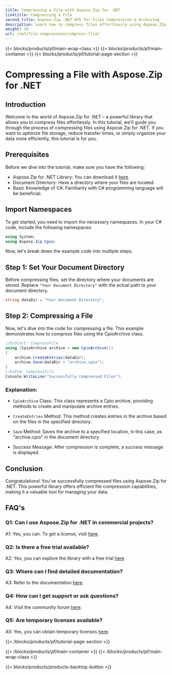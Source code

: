 ```yaml
---
title: Compressing a File with Aspose.Zip for .NET
linktitle: Compressing a File 
second_title: Aspose.Zip .NET API for Files Compression & Archiving
description: Learn how to compress files effortlessly using Aspose.Zip for .NET. Follow our step-by-step tutorial for efficient file management.
weight: 10
url: /net/file-compression/compress-file/
---
```


{{< blocks/products/pf/main-wrap-class >}}
{{< blocks/products/pf/main-container >}}
{{< blocks/products/pf/tutorial-page-section >}}

# Compressing a File with Aspose.Zip for .NET

## Introduction

Welcome to the world of Aspose.Zip for .NET – a powerful library that allows you to compress files effortlessly. In this tutorial, we'll guide you through the process of compressing files using Aspose.Zip for .NET. If you want to optimize file storage, reduce transfer times, or simply organize your data more efficiently, this tutorial is for you.

## Prerequisites

Before we dive into the tutorial, make sure you have the following:

- Aspose.Zip for .NET Library: You can download it [here](https://releases.aspose.com/zip/net/).
- Document Directory: Have a directory where your files are located.
- Basic Knowledge of C#: Familiarity with C# programming language will be beneficial.

## Import Namespaces

To get started, you need to import the necessary namespaces. In your C# code, include the following namespaces:

```csharp
using System;
using Aspose.Zip.Cpio;
```

Now, let's break down the example code into multiple steps.

## Step 1: Set Your Document Directory

Before compressing files, set the directory where your documents are stored. Replace `"Your Document Directory"` with the actual path to your document directory.

```csharp
string dataDir = "Your Document Directory";
```

## Step 2: Compressing a File

Now, let's dive into the code for compressing a file. This example demonstrates how to compress files using the CpioArchive class.

```csharp
//ExStart: CompressFile
using (CpioArchive archive = new CpioArchive())
{
    archive.CreateEntries(dataDir);
    archive.Save(dataDir + "archive.cpio");
}
//ExEnd: CompressFile
Console.WriteLine("Successfully Compressed Files");
```

### Explanation:

- `CpioArchive` Class: This class represents a Cpio archive, providing methods to create and manipulate archive entries.

- `CreateEntries` Method: This method creates entries in the archive based on the files in the specified directory.

- `Save` Method: Saves the archive to a specified location, in this case, as "archive.cpio" in the document directory.

- Success Message: After compression is complete, a success message is displayed.

## Conclusion

Congratulations! You've successfully compressed files using Aspose.Zip for .NET. This powerful library offers efficient file compression capabilities, making it a valuable tool for managing your data.

## FAQ's

### Q1: Can I use Aspose.Zip for .NET in commercial projects?

A1: Yes, you can. To get a license, visit [here](https://purchase.aspose.com/buy).

### Q2: Is there a free trial available?

A2: Yes, you can explore the library with a free trial [here](https://releases.aspose.com/).

### Q3: Where can I find detailed documentation?

A3: Refer to the documentation [here](https://reference.aspose.com/zip/net/).

### Q4: How can I get support or ask questions?

A4: Visit the community forum [here](https://forum.aspose.com/c/zip/37).

### Q5: Are temporary licenses available?

A5: Yes, you can obtain temporary licenses [here](https://purchase.aspose.com/temporary-license/).

{{< /blocks/products/pf/tutorial-page-section >}}

{{< /blocks/products/pf/main-container >}}
{{< /blocks/products/pf/main-wrap-class >}}

{{< blocks/products/products-backtop-button >}}
